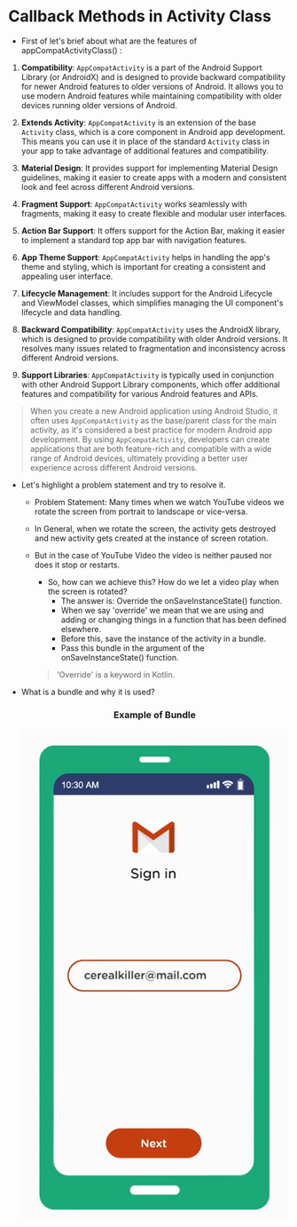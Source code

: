 # Callback Methods in Activity Class

- First of let's brief about what are the features of appCompatActivityClass() :

1. **Compatibility**: `AppCompatActivity` is a part of the Android Support Library (or AndroidX) and is designed to provide backward compatibility for newer Android features to older versions of Android. It allows you to use modern Android features while maintaining compatibility with older devices running older versions of Android.

2. **Extends Activity**: `AppCompatActivity` is an extension of the base `Activity` class, which is a core component in Android app development. This means you can use it in place of the standard `Activity` class in your app to take advantage of additional features and compatibility.

3. **Material Design**: It provides support for implementing Material Design guidelines, making it easier to create apps with a modern and consistent look and feel across different Android versions.

4. **Fragment Support**: `AppCompatActivity` works seamlessly with fragments, making it easy to create flexible and modular user interfaces.

5. **Action Bar Support**: It offers support for the Action Bar, making it easier to implement a standard top app bar with navigation features.

6. **App Theme Support**: `AppCompatActivity` helps in handling the app's theme and styling, which is important for creating a consistent and appealing user interface.

7. **Lifecycle Management**: It includes support for the Android Lifecycle and ViewModel classes, which simplifies managing the UI component's lifecycle and data handling.

8. **Backward Compatibility**: `AppCompatActivity` uses the AndroidX library, which is designed to provide compatibility with older Android versions. It resolves many issues related to fragmentation and inconsistency across different Android versions.

9. **Support Libraries**: `AppCompatActivity` is typically used in conjunction with other Android Support Library components, which offer additional features and compatibility for various Android features and APIs.

> When you create a new Android application using Android Studio, it often uses `AppCompatActivity` as the base/parent class for the main activity, as it's considered a best practice for modern Android app development.
> By using `AppCompatActivity`, developers can create applications that are both feature-rich and compatible with a wide range of Android devices, ultimately providing a better user experience across different Android versions.


 - Let's highlight a problem statement and try to resolve it.
    -  Problem Statement: Many times when we watch YouTube videos we rotate the screen from portrait to landscape or vice-versa.
    - In General, when we rotate the screen, the activity gets destroyed and new activity gets created at the instance of screen rotation.
    - But in the case of YouTube Video the video is neither paused nor does it stop or restarts.
        
      - So, how can we achieve this? How do we let a video play when the screen is rotated?
        - The answer is: Override the onSaveInstanceState() function. 
        - When we say 'override' we mean that we are using and adding or changing things in a function that has been defined elsewhere.
        - Before this, save the instance of the activity in a bundle.
        - Pass this bundle in the argument of the onSaveInstanceState() function.
       
      > 'Override' is a keyword in Kotlin. 
    
 - What is a bundle and why it is used?
       
   <h3 align = "center"> Example of Bundle </h3>

    <p align="center">
       <img src="https://github.com/Amit-Ashok-Swain/Android-Kick-Off/blob/main/images/Creating-Callbacks-in-the-Activity-Class/Bundle/01.png" alt="Image Description />


            
    <p align="center">
       <img src="https://github.com/Amit-Ashok-Swain/Android-Kick-Off/blob/main/images/Creating-Callbacks-in-the-Activity-Class/Bundle/02.png" alt="Image Description />

     
   
        
   -  You must have seen that when you log in to your screen first time on 'G-Mail' using your e-mail ID.
   -  You're sometimes redirected to some other screen when you have to fill in your password.
   -  Now the e-mail that was filled in first screen gets transferred to the second screen.
   -  To transfer the data from one screen to another, we need bundles.
   -  That's because Android is a little rigid in the sense that it does not allow direct use of strings or data from one activity to the other.
   - That's why bundles come into the picture
       

 - What are bundles used for?
   -  A bundle is used to pass data from one activity to another.
   - This data can be in any form, like strings, integers, doubles, etc.

 - `super.onCreate(savedInstanceState)`:

    - `super`: This keyword is used to call a method in the superclass (i.e., the parent class). In Android, activities are Java classes that extend the `AppCompatActivity` class, which itself extends the `Activity` class. When you call `super.onCreate(...)`, you are invoking the `onCreate` method of the parent class (`AppCompatActivity` or `Activity`).

    - `onCreate`: This is a lifecycle method in Android activities. It is called when the activity is being created or recreated. It's a crucial part of the Android activity lifecycle and is where you typically perform a one-time setup for your activity.

    - `savedInstanceState`: This parameter is a Bundle that holds the saved state of the activity. It is used to restore the activity's previous state if it was destroyed and recreated, such as when the device is rotated. If the activity is not being recreated (e.g., it's the first time it's being created), `savedInstanceState` is `null`.

   > So, `super.onCreate(savedInstanceState)` is calling the `onCreate` method of the parent class (`AppCompatActivity` or `Activity`) and passing the saved state information to it. This allows the parent class to perform its own initialization and housekeeping tasks related to activity creation.

 - `setContentView(R.layout.activity_main)`:

    - `setContentView`: This method is used to set the content view of the activity, which means specifying the layout for the user interface of the activity. The layout defines the structure and appearance of the user interface using XML files. In this line, you are telling the activity to use the XML layout defined in `activity_main.xml`.

    - `R.layout.activity_main`: This is a reference to the XML layout file for your activity. The `R` class is auto-generated by the Android build process, and it contains references to all resources (layouts, strings, images, etc.) in your Android project. In this case, `R.layout.activity_main` points to the XML layout file named `activity_main.xml`.

   > So, `setContentView(R.layout.activity_main)` specifies that the UI for the current activity is defined by the `activity_main.xml` layout file. This XML layout file is inflated, and its contents become the visible user interface for the activity, allowing you to display various UI elements and widgets to the user.

